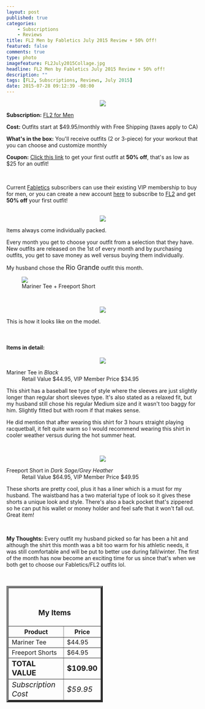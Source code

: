 ```yaml
---
layout: post
published: true
categories: 
    - Subscriptions
    - Reviews
title: FL2 Men by Fabletics July 2015 Review + 50% Off!
featured: false
comments: true
type: photo
imagefeature: FL2July2015Collage.jpg
headline: FL2 Men by Fabletics July 2015 Review + 50% off!
description: ""
tags: [FL2, Subscriptions, Reviews, July 2015]
date: 2015-07-28 09:12:39 -08:00
---
```


<center><img src='/images/FL2July2015Package.jpg'></center>
<p><b>Subscription:</b> <a href="http://www.fabletics.com/invite/whatsupmailbox/">FL2 for Men</a></p>
<p><b>Cost:</b> Outfits start at $49.95/monthly with Free Shipping (taxes apply to CA)</p>
<p><b>What's in the box:</b> You'll receive outfits (2 or 3-piece) for your workout that you can choose and customize monthly</p>
<p><b>Coupon:</b> <a href="http://www.fabletics.com/invite/whatsupmailbox/">Click this link</a> to get your first outfit at <b>50% off</b>, that's as low as $25 for an outfit!</p>
<br>

<p>Current <a href="http://www.fabletics.com/invite/whatsupmailbox/">Fabletics</a> subscribers can use their existing VIP membership to buy for men, or you can create a new account <a href="http://www.fabletics.com/invite/whatsupmailbox/">here</a> to subscribe to <a href="http://www.fabletics.com/invite/whatsupmailbox/">FL2</a> and get <b>50% off</b> your first outfit!</p>
<br>

<center><img src='/images/FL2July2015Package2.jpg'></center>
<p>Items always come individually packed.</p>

<p>Every month you get to choose your outfit from a selection that they have. New outfits are released on the 1st of every month and by purchasing outfits, you get to save money as well versus buying them individually.</p>

<p><DT>My husband chose the <big>Rio Grande</big> outfit this month.</DT></p>

<figure>
      <img src='/images/FL2July2015Collage.jpg'>
      <figcaption>Mariner Tee + Freeport Short</figcaption>
</figure>

<br>

<p><center><img src='/images/FL2July2015Choice.jpg'></center></p>
<p>This is how it looks like on the model.</p>
<br>

<H4>Items in detail:</H4>
<p><center><img src='/images/FL2July2015Shirt.jpg'></center></p>
<DL>
<DT>Mariner Tee in <i>Black</i></DT>
<DD>Retail Value $44.95, VIP Member Price $34.95</DD>
</DL>

<p>This shirt has a baseball tee type of style where the sleeves are just slightly longer than regular short sleeves type. It's also stated as a relaxed fit, but my husband still chose his regular Medium size and it wasn't too baggy for him. Slightly fitted but with room if that makes sense.</p>
<p>He did mention that after wearing this shirt for 3 hours straight playing racquetball, it felt quite warm so I would recommend wearing this shirt in cooler weather versus during the hot summer heat.</p>
<br>

<p><center><img src='/images/FL2July2015Short.jpg'></center></p>
<DL>
<DT>Freeport Short in <i>Dark Sage/Grey Heather</i></DT>
<DD>Retail Value $64.95, VIP Member Price $49.95</DD>
</DL>

<p>These shorts are pretty cool, plus it has a liner which is a must for my husband. The waistband has a two material type of look so it gives these shorts a unique look and style. There's also a back pocket that's zippered so he can put his wallet or money holder and feel safe that it won't fall out. Great item!</p>
<br>

<p><i class="icon-exclamation-sign"></i><b> My Thoughts:</b> Every outfit my husband picked so far has been a hit and although the shirt this month was a bit too warm for his athletic needs, it was still comfortable and will be put to better use during fall/winter. The first of the month has now become an exciting time for us since that's when we both get to choose our Fabletics/FL2 outfits lol.</p>
<br>

<TABLE  BORDER="5" style="width:50%">
   <TR>
      <TH COLSPAN="2">
         <H3><BR><center>My Items</center></H3>
      </TH>
   </TR>
      <TH>Product</TH>
      <TH>Price</TH>
  <TR>
      <TD>Mariner Tee</TD>
      <TD>$44.95</TD>
   </TR>
  <TR>
      <TD>Freeport Shorts</TD>
      <TD>$64.95</TD>
   </TR>
   <TR>
      <TD><b><big>TOTAL VALUE</big></b></TD>
      <TD><b><big>$109.90</big></b></TD>
   </TR>
   <TR>
      <TD><i><big>Subscription Cost</big></i></TD>
      <TD><i><big>$59.95</big></i></TD>
   </TR>
</TABLE>
